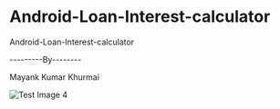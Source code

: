 # Android-Loan-Interest-calculator
Android-Loan-Interest-calculator


---------By--------

Mayank Kumar Khurmai   


![Test Image 4](https://github.com/Mayank-Khurmai/Android-Loan-Interest-calculator/blob/master/Screenshot%20(400).png)
